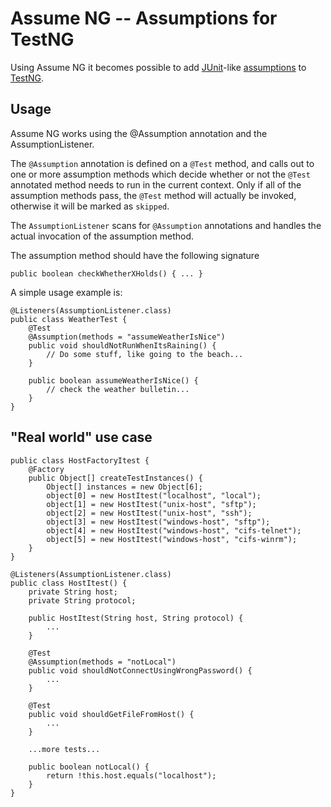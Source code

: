 Assume NG -- Assumptions for TestNG
===================================

Using Assume NG it becomes possible to add [JUnit](http://www.junit.org)-like [assumptions](http://kentbeck.github.com/junit/javadoc/latest/org/junit/Assume.html) to [TestNG](http://www.testng.org).

Usage
-----
Assume NG works using the @Assumption annotation and the AssumptionListener.

The <code>@Assumption</code> annotation is defined on a <code>@Test</code> method, and calls out to one or more assumption methods which decide whether or not the <code>@Test</code> annotated method needs to run in the current context. Only if all of the assumption methods pass, the <code>@Test</code> method will actually be invoked, otherwise it will be marked as
<code>skipped</code>.

The <code>AssumptionListener</code> scans for <code>@Assumption</code> annotations and handles the actual invocation of the assumption method.

The assumption method should have the following signature

    public boolean checkWhetherXHolds() { ... }

A simple usage example is:

    @Listeners(AssumptionListener.class)
    public class WeatherTest {
        @Test
        @Assumption(methods = "assumeWeatherIsNice")
        public void shouldNotRunWhenItsRaining() {
            // Do some stuff, like going to the beach...
        }

        public boolean assumeWeatherIsNice() {
            // check the weather bulletin...
        }
    }

"Real world" use case
-------------------

    public class HostFactoryItest {
        @Factory
        public Object[] createTestInstances() {
            Object[] instances = new Object[6];
            object[0] = new HostItest("localhost", "local");
            object[1] = new HostItest("unix-host", "sftp");
            object[2] = new HostItest("unix-host", "ssh");
            object[3] = new HostItest("windows-host", "sftp");
            object[4] = new HostItest("windows-host", "cifs-telnet");
            object[5] = new HostItest("windows-host", "cifs-winrm");
        }
    }

    @Listeners(AssumptionListener.class)
    public class HostItest() {
        private String host;
        private String protocol;

        public HostItest(String host, String protocol) {
            ...
        }

        @Test
        @Assumption(methods = "notLocal")
        public void shouldNotConnectUsingWrongPassword() {
            ...
        }

        @Test
        public void shouldGetFileFromHost() {
            ...
        }

        ...more tests...

        public boolean notLocal() {
            return !this.host.equals("localhost");
        }
    }
